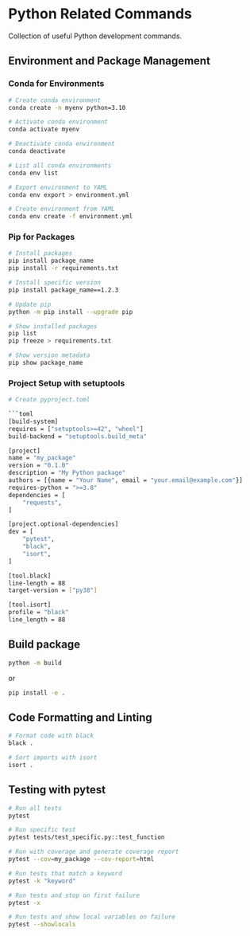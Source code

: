 # Python Related Commands

Collection of useful Python development commands.

## Environment and Package Management

### Conda for Environments

```bash
# Create conda environment
conda create -n myenv python=3.10

# Activate conda environment
conda activate myenv

# Deactivate conda environment
conda deactivate

# List all conda environments
conda env list

# Export environment to YAML
conda env export > environment.yml

# Create environment from YAML
conda env create -f environment.yml
```

### Pip for Packages

```bash
# Install packages
pip install package_name
pip install -r requirements.txt

# Install specific version
pip install package_name==1.2.3

# Update pip
python -m pip install --upgrade pip

# Show installed packages
pip list
pip freeze > requirements.txt

# Show version metadata
pip show package_name
```

### Project Setup with setuptools

```bash
# Create pyproject.toml

```toml
[build-system]
requires = ["setuptools>=42", "wheel"]
build-backend = "setuptools.build_meta"

[project]
name = "my_package"
version = "0.1.0"
description = "My Python package"
authors = [{name = "Your Name", email = "your.email@example.com"}]
requires-python = ">=3.8"
dependencies = [
    "requests",
]

[project.optional-dependencies]
dev = [
    "pytest",
    "black",
    "isort",
]

[tool.black]
line-length = 88
target-version = ["py38"]

[tool.isort]
profile = "black"
line_length = 88
```

## Build package

```bash
python -m build
```

or

```bash
pip install -e .
```

## Code Formatting and Linting

```bash
# Format code with black
black .

# Sort imports with isort
isort .
```

## Testing with pytest

```bash
# Run all tests
pytest

# Run specific test
pytest tests/test_specific.py::test_function

# Run with coverage and generate coverage report
pytest --cov=my_package --cov-report=html

# Run tests that match a keyword
pytest -k "keyword"

# Run tests and stop on first failure
pytest -x

# Run tests and show local variables on failure
pytest --showlocals
```
